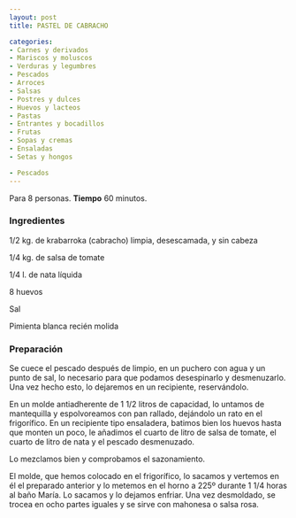 ```yaml
---
layout: post
title: PASTEL DE CABRACHO

categories:
- Carnes y derivados
- Mariscos y moluscos
- Verduras y legumbres
- Pescados
- Arroces
- Salsas
- Postres y dulces
- Huevos y lacteos
- Pastas
- Entrantes y bocadillos
- Frutas
- Sopas y cremas
- Ensaladas
- Setas y hongos

- Pescados
---
```

Para 8 personas.
<b>Tiempo</b> 60 minutos.

<h3>Ingredientes</h3>

1/2 kg. de krabarroka (cabracho) limpia, desescamada, y sin cabeza

1/4 kg. de salsa de tomate

1/4 l. de nata líquida

8 huevos

Sal

Pimienta blanca recién molida

<h3>Preparación</h3>

Se cuece el pescado después de limpio, en un puchero con agua y un punto de sal, lo necesario para que podamos desespinarlo y desmenuzarlo. Una vez hecho esto, lo dejaremos en un recipiente, reservándolo.

En un molde antiadherente de 1 1/2 litros de capacidad, lo untamos de mantequilla y espolvoreamos con pan rallado, dejándolo un rato en el frigorífico. En un recipiente tipo ensaladera, batimos bien los huevos hasta que monten un poco, le añadimos el cuarto de litro de salsa de tomate, el cuarto de litro de nata y el pescado desmenuzado.

Lo mezclamos bien y comprobamos el sazonamiento.

El molde, que hemos colocado en el frigorífico, lo sacamos y vertemos en él el preparado anterior y lo metemos en el horno a 225&ordm; durante 1 1/4 horas al baño María. Lo sacamos y lo dejamos enfriar. Una vez desmoldado, se trocea en ocho partes iguales y se sirve con mahonesa o salsa rosa.

